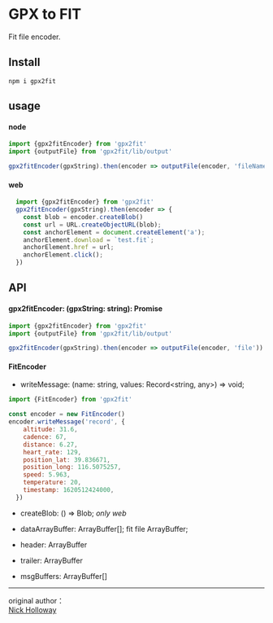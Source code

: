 # GPX to FIT

Fit file encoder.

## Install

```
npm i gpx2fit
```

## usage

#### node
```javascript
import {gpx2fitEncoder} from 'gpx2fit'
import {outputFile} from 'gpx2fit/lib/output'

gpx2fitEncoder(gpxString).then(encoder => outputFile(encoder, 'fileName'));
```

#### web
```javascript
  import {gpx2fitEncoder} from 'gpx2fit'
  gpx2fitEncoder(gpxString).then(encoder => {
    const blob = encoder.createBlob()
    const url = URL.createObjectURL(blob);
    const anchorElement = document.createElement('a');
    anchorElement.download = `test.fit`;
    anchorElement.href = url;
    anchorElement.click();
  })
```


## API

#### gpx2fitEncoder: (gpxString: string): Promise<FitEncoder>
```javascript
import {gpx2fitEncoder} from 'gpx2fit'
import {outputFile} from 'gpx2fit/lib/output'

gpx2fitEncoder(gpxString).then(encoder => outputFile(encoder, 'file'))
```

#### FitEncoder

* writeMessage: (name: string, values: Record<string, any>) => void;
```javascript
import {FitEncoder} from 'gpx2fit'

const encoder = new FitEncoder()
encoder.writeMessage('record', {
    altitude: 31.6,
    cadence: 67,
    distance: 6.27,
    heart_rate: 129,
    position_lat: 39.836671,
    position_long: 116.5075257,
    speed: 5.963,
    temperature: 20,
    timestamp: 1620512424000,
  })
```
* createBlob: () => Blob; *only web*

* dataArrayBuffer: ArrayBuffer[];
fit file ArrayBuffer;

* header: ArrayBuffer
* trailer: ArrayBuffer
* msgBuffers: ArrayBuffer[]

-----

original author：  
[Nick Holloway](https://gitlab.com/nwholloway/fit-route)
